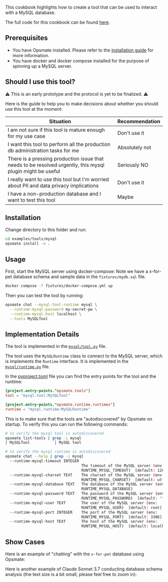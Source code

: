 This cookbook highlights how to create a tool that can be used to interact with a MySQL database.

The full code for this cookbook can be found [here](https://github.com/opsmate-ai/opsmate/tree/main/contrib/tools/mysql).

## Prerequisites

- You have Opsmate installed. Please refer to the [installation guide](https://opsmate.com/docs/getting-started/installation) for more information.
- You have docker and docker compose installed for the purpose of spinning up a MySQL server.

## Should I use this tool?

:warning: This is an early prototype and the protocol is yet to be finalized. :warning:

Here is the guide to help you to make decisions about whether you should use this tool at the moment:

| Situation | Recommendation |
|-----------|----------|
| I am not sure if this tool is mature enough for my use case | Don't use it |
| I want this tool to perform all the production db administration tasks for me | Absolutely not |
| There is a pressing production issue that needs to be resolved urgently, this mysql plugin might be useful | Seriously NO |
| I really want to use this tool but I'm worried about PII and data privacy implications | Don't use it |
| I have a non-production database and I want to test this tool | Maybe |

## Installation

Change directory to this folder and run:
```bash
cd examples/tools/mysql
opsmate install -e .
```

## Usage

First, start the MySQL server using docker-compose:
Note we have a x-for-pet database schema and sample data in the `fixtures/mydb.sql` file.
```bash
docker compose -f fixtures/docker-compose.yml up
```

Then you can test the tool by running:

```bash
opsmate chat --mysql-tool-runtime mysql \
  --runtime-mysql-password my-secret-pw \
  --runtime-mysql-host localhost \
  --tools MySQLTool
```

## Implementation Details

The tool is implemented in the [`mysql/tool.py`](https://github.com/opsmate-ai/opsmate/blob/main/contrib/tools/mysql/mysql/tool.py) file.

The tool uses the `MySQLRuntime` class to connect to the MySQL server, which is implements the `Runtime` interface. It is implemented in the [`mysql/runtime.py`](https://github.com/opsmate-ai/opsmate/blob/main/contrib/tools/mysql/mysql/runtime.py) file.

In the [pyproject.toml](https://github.com/opsmate-ai/opsmate/blob/main/contrib/tools/mysql/pyproject.toml) file you can find the entry points for the tool and the runtime:

```toml
[project.entry-points."opsmate.tools"]
tool = "mysql.tool:MySQLTool"

[project.entry-points."opsmate.runtime.runtimes"]
runtime = "mysql.runtime:MySQLRuntime"
```

This is to make sure that the tools are "autodiscovered" by Opsmate on startup. To verify this you can run the following commands:

```bash
# to verify the mysql tool is autodiscovered
opsmate list-tools | grep -i mysql
│ MySQLTool           │ MySQL tool
```

```bash
# to verify the mysql runtime is autodiscovered
opsmate chat --help | grep -i mysql
  --runtime-mysql-timeout INTEGER
                                  The timeout of the MySQL server (env:
                                  RUNTIME_MYSQL_TIMEOUT)  [default: 120]
  --runtime-mysql-charset TEXT    The charset of the MySQL server (env:
                                  RUNTIME_MYSQL_CHARSET)  [default: utf8mb4]
  --runtime-mysql-database TEXT   The database of the MySQL server (env:
                                  RUNTIME_MYSQL_DATABASE)
  --runtime-mysql-password TEXT   The password of the MySQL server (env:
                                  RUNTIME_MYSQL_PASSWORD)  [default: ""]
  --runtime-mysql-user TEXT       The user of the MySQL server (env:
                                  RUNTIME_MYSQL_USER)  [default: root]
  --runtime-mysql-port INTEGER    The port of the MySQL server (env:
                                  RUNTIME_MYSQL_PORT)  [default: 3306]
  --runtime-mysql-host TEXT       The host of the MySQL server (env:
                                  RUNTIME_MYSQL_HOST)  [default: localhost]
```

## Show Cases

Here is an example of "chatting" with the `x-for-pet` database using Opsmate:

<script
  src="https://asciinema.org/a/gnZBCx6hO9fq0AM4Pvzv5oFCg.js"
  id="asciicast-gnZBCx6hO9fq0AM4Pvzv5oFCg"
  async="true"
  data-theme="solarized-dark"
  data-speed="2"
  data-loop=true
  data-autoplay=true
  data-rows="30"
></script>

Here is another example of Claude Sonnet 3.7 conducting database schema analysis (the text size is a bit small, please feel free to zoom in):

<script
  src="https://asciinema.org/a/3FNuT7JdySxnAM29GUdXuqw6L.js"
  id="asciicast-3FNuT7JdySxnAM29GUdXuqw6L"
  async="true"
  data-theme="solarized-dark"
  data-speed="2"
  data-loop=true
  data-autoplay=true
  data-rows="50"
></script>
